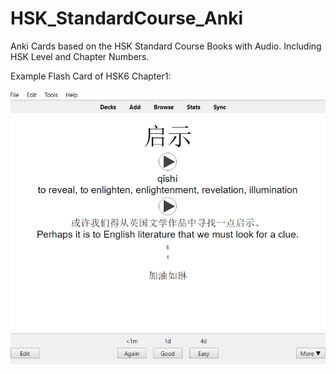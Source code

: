 # HSK_StandardCourse_Anki
Anki Cards based on the HSK Standard Course Books with Audio. 
Including HSK Level and Chapter Numbers. 

Example Flash Card of HSK6 Chapter1:

![alt text](https://github.com/RoelTim/HSK_StandardCourse_Anki/blob/main/images/Capture.PNG?raw=true)
